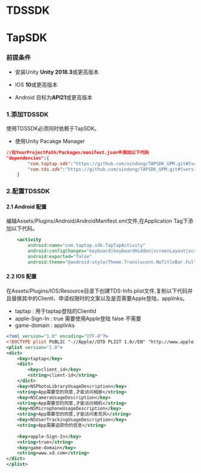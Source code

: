 # TDSSDK

# TapSDK

### 前提条件

* 安装Unity **Unity 2018.3**或更高版本

* IOS **10**或更高版本

* Android 目标为**API21**或更高版本

### 1.添加TDSSDK

使用TDSSDK必须同时依赖于TapSDK。

* 使用Unity Pacakge Manager

```json
//在YourProjectPath/Packages/manifest.json中添加以下代码
"dependencies":{
        "com.taptap.sdk":"https://github.com/xindong/TAPSDK_UPM.git#{version_name}",
        "com.tds.sdk":"https://github.com/xindong/TAPSDK_UPM.git#{version_name}",
    }
```

### 2.配置TDSSDK


#### 2.1 Android 配置

编辑Assets/Plugins/Android/AndroidManifest.xml文件,在Application Tag下添加以下代码。
```xml
    <activity
        android:name="com.taptap.sdk.TapTapActivity"
        android:configChanges="keyboard|keyboardHidden|screenLayout|screenSize|orientation"
        android:exported="false"
        android:theme="@android:style/Theme.Translucent.NoTitleBar.Fullscreen" />
```

#### 2.2 IOS 配置

在Assets/Plugins/IOS/Resource目录下创建TDS-Info.plist文件,复制以下代码并且替换其中的ClientI、申请权限时的文案以及是否需要Apple登陆，applinks。

* taptap : 用于taptap登陆的ClientId
* apple-Sign-In : true 需要使用Apple登陆 false 不需要
* game-domain : applinks 


```xml
<?xml version="1.0" encoding="UTF-8"?>
<!DOCTYPE plist PUBLIC "-//Apple//DTD PLIST 1.0//EN" "http://www.apple.com/DTDs/PropertyList-1.0.dtd">
<plist version="1.0">
<dict>
    <key>taptap</key>
    <dict>
        <key>client_id</key>
        <string>client-id</string>
    </dict>
    <key>NSPhotoLibraryUsageDescription</key>
    <string>App需要您的同意,才能访问相册</string>
    <key>NSCameraUsageDescription</key>
    <string>App需要您的同意,才能访问相机</string>
    <key>NSMicrophoneUsageDescription</key>
    <string>App需要您的同意,才能访问麦克风</string>
    <key>NSUserTrackingUsageDescription</key>
    <string>App需要追踪你的信息</string>
    
    <key>apple-Sign-In</key>
    <string>true</string>
    <key>game-domain</key>
    <string>www.xd.com</string>
</dict>
</plist>
```